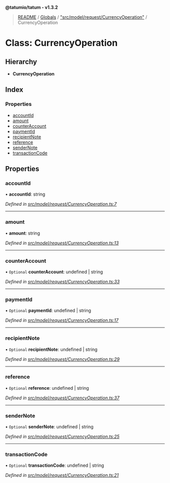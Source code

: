 **@tatumio/tatum - v1.3.2**

> [README](../README.md) / [Globals](../globals.md) / ["src/model/request/CurrencyOperation"](../modules/_src_model_request_currencyoperation_.md) / CurrencyOperation

# Class: CurrencyOperation

## Hierarchy

* **CurrencyOperation**

## Index

### Properties

* [accountId](_src_model_request_currencyoperation_.currencyoperation.md#accountid)
* [amount](_src_model_request_currencyoperation_.currencyoperation.md#amount)
* [counterAccount](_src_model_request_currencyoperation_.currencyoperation.md#counteraccount)
* [paymentId](_src_model_request_currencyoperation_.currencyoperation.md#paymentid)
* [recipientNote](_src_model_request_currencyoperation_.currencyoperation.md#recipientnote)
* [reference](_src_model_request_currencyoperation_.currencyoperation.md#reference)
* [senderNote](_src_model_request_currencyoperation_.currencyoperation.md#sendernote)
* [transactionCode](_src_model_request_currencyoperation_.currencyoperation.md#transactioncode)

## Properties

### accountId

•  **accountId**: string

*Defined in [src/model/request/CurrencyOperation.ts:7](https://github.com/tatumio/tatum-js/blob/b9ab1e4/src/model/request/CurrencyOperation.ts#L7)*

___

### amount

•  **amount**: string

*Defined in [src/model/request/CurrencyOperation.ts:13](https://github.com/tatumio/tatum-js/blob/b9ab1e4/src/model/request/CurrencyOperation.ts#L13)*

___

### counterAccount

• `Optional` **counterAccount**: undefined \| string

*Defined in [src/model/request/CurrencyOperation.ts:33](https://github.com/tatumio/tatum-js/blob/b9ab1e4/src/model/request/CurrencyOperation.ts#L33)*

___

### paymentId

• `Optional` **paymentId**: undefined \| string

*Defined in [src/model/request/CurrencyOperation.ts:17](https://github.com/tatumio/tatum-js/blob/b9ab1e4/src/model/request/CurrencyOperation.ts#L17)*

___

### recipientNote

• `Optional` **recipientNote**: undefined \| string

*Defined in [src/model/request/CurrencyOperation.ts:29](https://github.com/tatumio/tatum-js/blob/b9ab1e4/src/model/request/CurrencyOperation.ts#L29)*

___

### reference

• `Optional` **reference**: undefined \| string

*Defined in [src/model/request/CurrencyOperation.ts:37](https://github.com/tatumio/tatum-js/blob/b9ab1e4/src/model/request/CurrencyOperation.ts#L37)*

___

### senderNote

• `Optional` **senderNote**: undefined \| string

*Defined in [src/model/request/CurrencyOperation.ts:25](https://github.com/tatumio/tatum-js/blob/b9ab1e4/src/model/request/CurrencyOperation.ts#L25)*

___

### transactionCode

• `Optional` **transactionCode**: undefined \| string

*Defined in [src/model/request/CurrencyOperation.ts:21](https://github.com/tatumio/tatum-js/blob/b9ab1e4/src/model/request/CurrencyOperation.ts#L21)*
